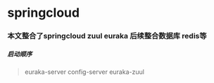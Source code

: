 # springcloud
### 本文整合了springcloud zuul euraka 后续整合数据库 redis等
##### 启动顺序
> euraka-server
> config-server 
> euraka-zuul
